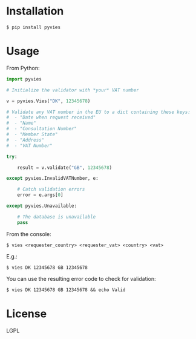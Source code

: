# Installation

    $ pip install pyvies

# Usage

From Python:

```python
import pyvies

# Initialize the validator with *your* VAT number

v = pyvies.Vies("DK", 12345678)

# Validate any VAT number in the EU to a dict containing these keys:
#  - "Date when request received"
#  - "Name"
#  - "Consultation Number"
#  - "Member State"
#  - "Address"
#  - "VAT Number" 

try:

    result = v.validate("GB", 12345678)

except pyvies.InvalidVATNumber, e:

    # Catch validation errors
    error = e.args[0]

except pyvies.Unavailable:

    # The database is unavailable
    pass
```

From the console:

    $ vies <requester_country> <requester_vat> <country> <vat>

E.g.:

    $ vies DK 12345678 GB 12345678

You can use the resulting error code to check for validation:

    $ vies DK 12345678 GB 12345678 && echo Valid

# License

LGPL

